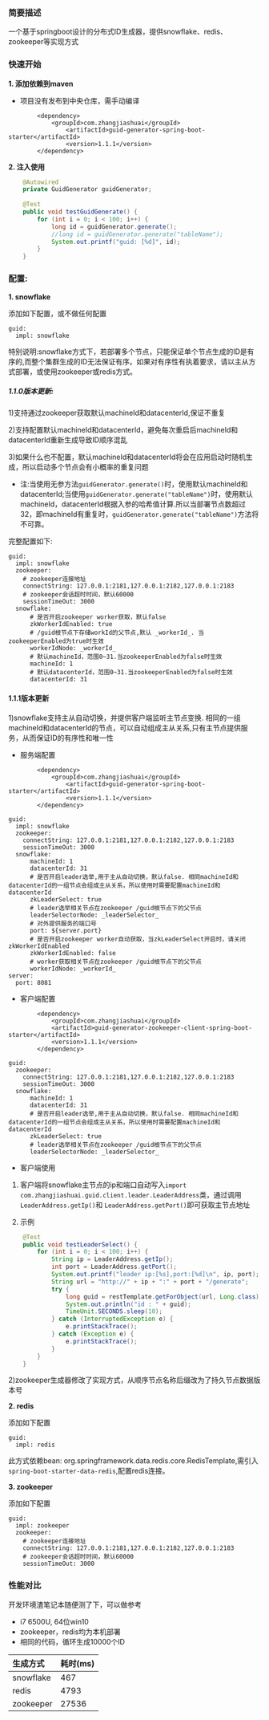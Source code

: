 ### 简要描述
一个基于springboot设计的分布式ID生成器，提供snowflake、redis、zookeeper等实现方式

### 快速开始
**1. 添加依赖到maven**

- 项目没有发布到中央仓库，需手动编译
```
		<dependency>
		    <groupId>com.zhangjiashuai</groupId>
    		    <artifactId>guid-generator-spring-boot-starter</artifactId>
    		    <version>1.1.1</version>
		</dependency>
```

**2. 注入使用**

```java
	@Autowired
	private GuidGenerator guidGenerator;
	
	@Test
	public void testGuidGenerate() {
		for (int i = 0; i < 100; i++) {
			long id = guidGenerator.generate();
			//long id = guidGenerator.generate("tableName");
			System.out.printf("guid: [%d]", id);
		}
	}
```

### 配置:
**1. snowflake**

添加如下配置，或不做任何配置
```
guid:
  impl: snowflake
```
特别说明:snowflake方式下，若部署多个节点，只能保证单个节点生成的ID是有序的,而整个集群生成的ID无法保证有序。如果对有序性有执着要求，请以主从方式部署，或使用zookeeper或redis方式。

##### 1.1.0版本更新:
1)支持通过zookeeper获取默认machineId和datacenterId,保证不重复

2)支持配置默认machineId和datacenterId，避免每次重启后machineId和datacenterId重新生成导致ID顺序混乱

3)如果什么也不配置，默认machineId和datacenterId将会在应用启动时随机生成，所以启动多个节点会有小概率的重复问题

- 注:当使用无参方法`guidGenerator.generate()`时，使用默认machineId和datacenterId;当使用`guidGenerator.generate("tableName")`时，使用默认machineId，datacenterId根据入参的哈希值计算.所以当部署节点数超过32，即machineId有重复时，`guidGenerator.generate("tableName")`方法将不可靠。

完整配置如下:
```
guid:
  impl: snowflake
  zookeeper:
    # zookeeper连接地址
    connectString: 127.0.0.1:2181,127.0.0.1:2182,127.0.0.1:2183
    # zookeeper会话超时时间，默认60000
    sessionTimeOut: 3000
  snowflake:
      # 是否开启zookeeper worker获取，默认false
      zkWorkerIdEnabled: true
      # /guid根节点下存储workId的父节点,默认 _workerId_. 当zookeeperEnabled为true时生效
      workerIdNode: _workerId_
      # 默认machineId，范围0~31.当zookeeperEnabled为false时生效
      machineId: 1
      # 默认datacenterId，范围0~31.当zookeeperEnabled为false时生效
      datacenterId: 31
```

#### 1.1.1版本更新
1)snowflake支持主从自动切换，并提供客户端监听主节点变换. 相同的一组machineId和datacenterId的节点，可以自动组成主从关系,只有主节点提供服务，从而保证ID的有序性和唯一性

- 服务端配置
```
		<dependency>
		    <groupId>com.zhangjiashuai</groupId>
    		    <artifactId>guid-generator-spring-boot-starter</artifactId>
    		    <version>1.1.1</version>
		</dependency>
```
```
guid:
  impl: snowflake
  zookeeper:
    connectString: 127.0.0.1:2181,127.0.0.1:2182,127.0.0.1:2183
    sessionTimeOut: 3000
  snowflake:
      machineId: 1
      datacenterId: 31
      # 是否开启leader选举,用于主从自动切换，默认false. 相同machineId和datacenterId的一组节点会组成主从关系，所以使用时需要配置machineId和datacenterId
      zkLeaderSelect: true
      # leader选举相关节点在zookeeper /guid根节点下的父节点
      leaderSelectorNode: _leaderSelector_
      # 对外提供服务的端口号
      port: ${server.port}
      # 是否开启zookeeper worker自动获取，当zkLeaderSelect开启时，请关闭zkWorkerIdEnabled
      zkWorkerIdEnabled: false
      # worker获取相关节点在zookeeper /guid根节点下的父节点
      workerIdNode: _workerId_
server:
  port: 8081
```
- 客户端配置
```
		<dependency>
		    <groupId>com.zhangjiashuai</groupId>
		    <artifactId>guid-generator-zookeeper-client-spring-boot-starter</artifactId>
		    <version>1.1.1</version>
		</dependency>
```
```
guid:
  zookeeper:
    connectString: 127.0.0.1:2181,127.0.0.1:2182,127.0.0.1:2183
    sessionTimeOut: 3000
  snowflake:
      machineId: 1
      datacenterId: 31
      # 是否开启leader选举,用于主从自动切换，默认false. 相同machineId和datacenterId的一组节点会组成主从关系，所以使用时需要配置machineId和datacenterId
      zkLeaderSelect: true
      # leader选举相关节点在zookeeper /guid根节点下的父节点
      leaderSelectorNode: _leaderSelector_
```
- 客户端使用

1. 客户端将snowflake主节点的ip和端口自动写入`import com.zhangjiashuai.guid.client.leader.LeaderAddress`类，通过调用`LeaderAddress.getIp()`和
`LeaderAddress.getPort()`即可获取主节点地址

2. 示例
```java
	@Test
	public void testLeaderSelect() {
		for (int i = 0; i < 100; i++) {
			String ip = LeaderAddress.getIp();
			int port = LeaderAddress.getPort();
			System.out.printf("leader ip:[%s],port:[%d]\n", ip, port);
			String url = "http://" + ip + ":" + port + "/generate";
			try {
				long guid = restTemplate.getForObject(url, Long.class);
				System.out.println("id : " + guid);
				TimeUnit.SECONDS.sleep(10);
			} catch (InterruptedException e) {
				e.printStackTrace();
			} catch (Exception e) {
				e.printStackTrace();
			}
		}
	}
```

2)zookeeper生成器修改了实现方式，从顺序节点名称后缀改为了持久节点数据版本号

**2. redis**

添加如下配置
```
guid:
  impl: redis
```
此方式依赖bean: org.springframework.data.redis.core.RedisTemplate,需引入`spring-boot-starter-data-redis`,配置redis连接。

**3. zookeeper**

添加如下配置
```
guid:
  impl: zookeeper
  zookeeper:
    # zookeeper连接地址
    connectString: 127.0.0.1:2181,127.0.0.1:2182,127.0.0.1:2183
    # zookeeper会话超时时间，默认60000
    sessionTimeOut: 3000
```
### 性能对比
开发环境渣笔记本随便测了下，可以做参考
- i7 6500U, 64位win10
- zookeeper，redis均为本机部署
- 相同的代码，循环生成10000个ID

|生成方式|耗时(ms)
|:----    |:---|
|snowflake |467|
|redis     |4793  |
|zookeeper     |27536  |
